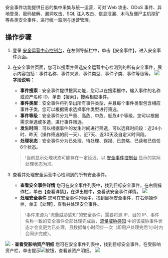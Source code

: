 
安全事件功能提供日志的集中采集与统一运营，可对 Web 攻击、DDoS 事件、异地登录、密码破解、漏洞攻击、SQL 注入攻击、信息泄漏、木马及僵尸主机挖矿等各类安全事件，进行统一监测与运营管理。
## 操作步骤
1. 登录 [安全运营中心控制台](https://console.cloud.tencent.com/ssav2/event)，在左侧导航栏中，单击【安全事件】，进入安全事件页面。
2. 在安全事件页面，您可以搜索并筛选安全运营中心检测到的所有安全事件，展示内容包括：事件名称、事件来源、事件类型、事件子类、事件等级等。
![](https://main.qcloudimg.com/raw/8b30e9277b7f94487f7933b3ee55d274.png)
	**字段说明：**
	- **事件搜索**：安全事件提供搜索功能，您可以在搜索框中，输入事件的名称或资产名称 ID，单击【搜索】，搜索相应事件。
	- **事件类型**：安全事件将列举出所有事件类型，并且每个事件类型包含相应事件子类，您可以根据需求选择事件类型进行筛选。
	- **事件等级**：安全事件分为严重、高危、中危、低危4个等级，您可以根据需求单选或多选，进行事件筛选。
	- **发生时间**：可以根据事件的发生时间进行筛选，可以选择时间段：近24小时、昨天（操作筛选的前一天）、近7天、近30天及自定义时间段。
	- **处理状态**：安全事件分为已处理、待处理、误报、已忽略、已读和已信任6个状态。
	>!当前显示处理状态可能存在一定延迟，以 [安全事件控制台](https://console.cloud.tencent.com/ssav2/event) 显示的实际处理状态为准。
	
3. 查看并处理安全运营中心检测到的所有安全事件。
	- **查看安全事件详情** 
	您可在安全事件列表中，找到目标安全事件，在右侧操作栏，单击【查看详情】，在弹出框中，查看该安全事件详情。
	![](https://main.qcloudimg.com/raw/bfbbb3b4ed60aecab28588047dfd71ca.png)
	- **处理安全事件**
	您可在安全事件列表中，找到目标安全事件，在右侧操作栏，单击【处理】，查看并处理安全事件。
	>!事件来源为“流量威胁感知”的安全事件，需要将源 IP、目的 IP、事件名称一致的安全事件全部处理完成后，[流量威胁感知](https://console.cloud.tencent.com/ssav2/network) 中的该威胁事件状态才会变更为已处理，且数据每小时同步一次（即用户处理完后1小时内会同步完成）。
	>
![](https://main.qcloudimg.com/raw/9ddfd30d2225838602971e87ecc214af.png)
	- **查看受影响资产明细**
您可在安全事件列表中，找到目标安全事件，在受影响资产栏，单击提示<img src= "https://main.qcloudimg.com/raw/d05c2b193587da078319f417926239b4.png" style="margin:0;">按钮，查看该资产明细。
![](https://main.qcloudimg.com/raw/a98adf2e3c06e3a2a1a8946db9a9dc98.png)
